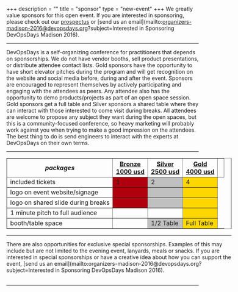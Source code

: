 +++
description = ""
title = "sponsor"
type = "new-event"
+++
We greatly value sponsors for this open event.  If you are interested in sponsoring, please check out our <a href="/events/2016-madison/devopsdays_madison_2016_prospectus.pdf">prospectus</a> or [send us an email](mailto:organizers-madison-2016@devopsdays.org?subject=Interested in Sponsoring DevOpsDays Madison 2016).

<hr>

DevOpsDays is a self-organizing conference for practitioners that depends on sponsorships. We do not have vendor booths, sell product presentations, or distribute attendee contact lists. Gold sponsors have the opportunity to have short elevator pitches during the program and will get recognition on the website and social media before, during and after the event. Sponsors are encouraged to represent themselves by actively participating and engaging with the attendees as peers. Any attendee also has the opportunity to demo products/projects as part of an open space session.
<br>
Gold sponsors get a full table and Silver sponsors a shared table where they can interact with those interested to come visit during breaks. All attendees are welcome to propose any subject they want during the open spaces, but this is a community-focused conference, so heavy marketing will probably work against you when trying to make a good impression on the attendees.
<br>
The best thing to do is send engineers to interact with the experts at DevOpsDays on their own terms.
<br>

<hr/>
<div style="width:590px">
<table border=1 cellspacing=1>
  <tr>
    <th><i>packages</i></th>
    <th><center><b><u>Bronze<br />1000 usd</u></center></b></th>
    <th><center><b><u>Silver<br />2500 usd</u></center></b></th>
    <th><center><b><u>Gold<br />4000 usd</u></center></b></th>
    <th></th>
  </tr>
<tr><td>included tickets</td><td bgcolor="bronze">1</td><td bgcolor="silver">2</td><td bgcolor="gold">4</td></tr>
<tr><td>logo on event website/signage</td><td bgcolor="bronze">&nbsp;</td><td bgcolor="silver">&nbsp;</td><td bgcolor="gold">&nbsp;</td></tr>
<tr><td>logo on shared slide during breaks</td><td bgcolor="bronze">&nbsp;</td><td bgcolor="silver">&nbsp;</td><td bgcolor="gold">&nbsp;</td></tr>
<tr><td>1 minute pitch to full audience</td><td>&nbsp;</td><td>&nbsp;</td><td bgcolor="gold">&nbsp;</td></tr></tr>
<tr><td>booth/table space</td><td>&nbsp;</td><td bgcolor="silver">1/2 Table</td><td bgcolor="gold">Full Table</td></tr>
</table>
<hr/>
There are also opportunities for exclusive special sponsorships. Examples of this may include but are not limited to the evening event, lanyards, meals or snacks. If you are interested in special sponsorships or have a creative idea about how you can support the event, [send us an email](mailto:organizers-madison-2016@devopsdays.org?subject=Interested in Sponsoring DevOpsDays Madison 2016). 
<br/>
<br/>
</div>
<hr/>